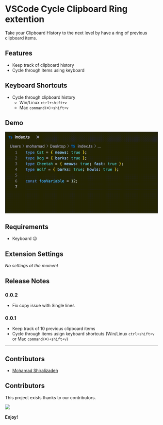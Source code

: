 # VSCode Cycle Clipboard Ring extention

Take your Clipboard History to the next level by have a ring of previous clipboard items.

## Features

- Keep track of clipboard history
- Cycle through items using keyboard

## Keyboard Shortcuts

- Cycle through clipboard history
  - Win/Linux `ctrl+shift+v`
  - Mac `command(⌘)+shift+v`

## Demo

![Demo](https://raw.githubusercontent.com/shiralizadeh/Cycle-Clipboard-Ring/main/assets/demo.gif)

## Requirements

- Keyboard 😉

## Extension Settings

_No settings at the moment_

## Release Notes

### 0.0.2

- Fix copy issue with Single lines

### 0.0.1

- Keep track of 10 previous clipboard items
- Cycle through items usign keyboard shortcuts (Win/Linux `ctrl+shift+v` or Mac `command(⌘)+shift+v`)

---

## Contributors

- [Mohamad Shiralizadeh](https://github.com/shiralizadeh)
## **Contributors**

This project exists thanks to our contributors.

<a href="https://github.com/shiralizadeh/Cycle-Clipboard-Ring/graphs/contributors">
  <img src="https://contrib.rocks/image?repo=shiralizadeh/Cycle-Clipboard-Ring" />
</a>

**Enjoy!**
